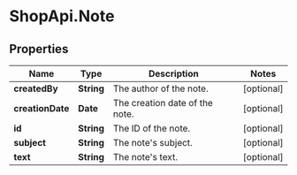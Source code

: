 # ShopApi.Note

## Properties
Name | Type | Description | Notes
------------ | ------------- | ------------- | -------------
**createdBy** | **String** | The author of the note. | [optional] 
**creationDate** | **Date** | The creation date of the note. | [optional] 
**id** | **String** | The ID of the note. | [optional] 
**subject** | **String** | The note&#x27;s subject. | [optional] 
**text** | **String** | The note&#x27;s text. | [optional] 
